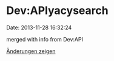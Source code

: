 Dev:APIyacysearch
=================

Date: 2013-11-28 16:32:24

merged with info from Dev:API

[Änderungen
zeigen](http://www.yacy-websuche.de/wiki/index.php?title=Dev:APIyacysearch&diff=22295&oldid=22253)

